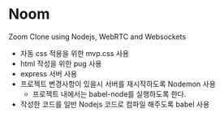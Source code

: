# Noom

Zoom Clone using Nodejs, WebRTC and Websockets

- 자동 css 적용을 위한 mvp.css 사용
- html 작성을 위한 pug 사용
- express 서버 사용
- 프로젝트 변경사항이 있을시 서버를 재시작하도록 Nodemon 사용
  - 프로젝트 내에서는 babel-node를 실행하도록 한다.
- 작성한 코드를 일반 Nodejs 코드로 컴파일 해주도록 babel 사용
